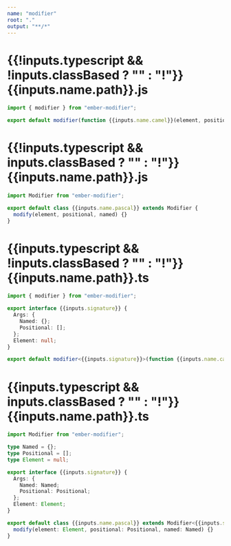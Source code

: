 ```yaml
---
name: "modifier"
root: "."
output: "**/*"
---
```


# {{!inputs.typescript && !inputs.classBased ? "" : "!"}}{{inputs.name.path}}.js

```js
import { modifier } from "ember-modifier";

export default modifier(function {{inputs.name.camel}}(element, positional, named) {});

```

# {{!inputs.typescript && inputs.classBased ? "" : "!"}}{{inputs.name.path}}.js

```js
import Modifier from "ember-modifier";

export default class {{inputs.name.pascal}} extends Modifier {
  modify(element, positional, named) {}
}

```

# {{inputs.typescript && !inputs.classBased ? "" : "!"}}{{inputs.name.path}}.ts

```ts
import { modifier } from "ember-modifier";

export interface {{inputs.signature}} {
  Args: {
    Named: {};
    Positional: [];
  };
  Element: null;
}

export default modifier<{{inputs.signature}}>(function {{inputs.name.camel}}(element, positional, named) {});

```

# {{inputs.typescript && inputs.classBased ? "" : "!"}}{{inputs.name.path}}.ts

```ts
import Modifier from "ember-modifier";

type Named = {};
type Positional = [];
type Element = null;

export interface {{inputs.signature}} {
  Args: {
    Named: Named;
    Positional: Positional;
  };
  Element: Element;
}

export default class {{inputs.name.pascal}} extends Modifier<{{inputs.signature}}> {
  modify(element: Element, positional: Positional, named: Named) {}
}

```
